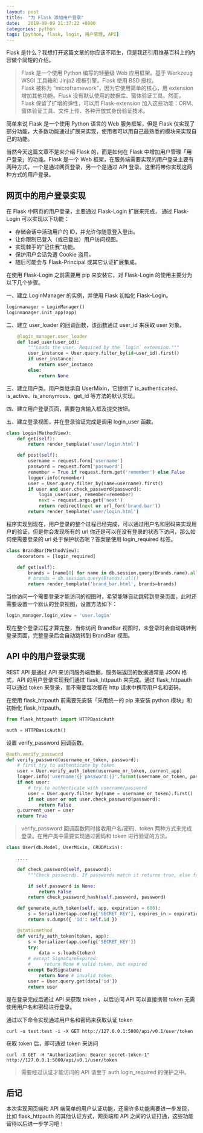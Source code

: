 ```yaml
---
layout: post
title:  "为 Flask 添加用户登录"
date:   2019-09-09 21:37:22 +0800
categories: python
tags: [python, flask, login, 用户管理, API]
---
```

Flask 是什么？我想打开这篇文章的你应该不陌生，但是我还引用维基百科上的内容做个简短的介绍。

> Flask 是一个使用 Python 编写的轻量级 Web 应用框架。基于 Werkzeug WSGI 工具箱和 Jinja2 模板引擎。Flask 使用 BSD 授权。<br>
> Flask 被称为 “microframework”，因为它使用简单的核心，用 extension 增加其他功能。Flask 没有默认使用的数据库、窗体验证工具。然而，Flask 保留了扩增的弹性，可以用 Flask-extension 加入这些功能：ORM、窗体验证工具、文件上传、各种开放式身份验证技术。

简单来说 Flask 是一个使用 Python 语言的 Web 服务框架，但是 Flask 仅实现了部分功能，大多数功能通过扩展来实现，使用者可以用自己最熟悉的模块来实现自己的功能。

当然今天这篇文章不是来介绍 Flask 的，而是如何在 Flask 中增加用户管理「用户登录」的功能。Flask 是一个 Web 框架，在服务端需要实现的用户登录主要有两种方式，一个是通过网页登录，另一个是通过 API 登录。这里将带你实现这两种方式的用户登录。

## 网页中的用户登录实现
在 Flask 中网页的用户登录，主要通过 Flask-Login 扩展来完成，
通过 Flask-Login 可以实现以下功能：
- 存储会话中活动用户的 ID，并允许你随意登入登出。
- 让你限制已登入（或已登出）用户访问视图。
- 实现棘手的“记住我”功能。
- 保护用户会话免遭 Cookie 盗用。
- 随后可能会与 Flask-Principal 或其它认证扩展集成。

在使用 Flask-Login 之前需要用 pip 来安装它，对 Flask-Login 的使用主要分为以下几个步骤。

一、建立 LoginManager 的实例，并使用 Flask 初始化 Flask-Login。
```python
loginmanager = LoginManager()
loginmanager.init_app(app)
```
二、建立 user_loader 的回调函数，该函数通过 user_id 来获取 user 对象。
```python
    @login_manager.user_loader
    def load_user(user_id):
        """Loads the user. Required by the `login` extension."""
        user_instance = User.query.filter_by(id=user_id).first()
        if user_instance:
            return user_instance
        else:
            return None
```
三、建立用户类。用户类继承自 UserMixin，它提供了 is_authenticated、is_active、is_anonymous、get_id 等方法的默认实现。

四、建立用户登录页面，需要包含输入框及提交按钮。

五、建立登录视图，并在登录验证完成是调用 login_user 函数。
```python
class Login(MethodView):
    def get(self):
        return render_template('user/login.html')

    def post(self):
        username = request.form['username']
        password = request.form['password']
        remember = True if request.form.get('remember') else False
        logger.info(remember)
        user = User.query.filter_by(name=username).first()
        if user and user.check_password(password):
            login_user(user, remember=remember)
            next = request.args.get('next')
            return redirect(next or url_for('brand.bar'))
        return render_template('user/login.html')
```

程序实现到现在，用户登录的整个过程已经完成，可以通过用户名和密码来实现用户的验证，但是你会发现所有的 url 你还是可以在没有登录的状态下访问，那么如何使需要登录的 url 处于保护状态呢？答案是使用 login_required 标签。
```python
class BrandBar(MethodView):
    decorators = [login_required]

    def get(self):
        brands = [name[0] for name in db.session.query(Brands.name).all()]
        # brands = db.session.query(Brands).all()
        return render_template('brand_bar.html', brands=brands)
```

当你访问一个需要登录才能访问的视图时，希望能够自动跳转到登录页面，此时还需要设置一个默认的登录视图，设置方法如下：
```python
login_manager.login_view = 'user.login'
```

现在整个登录过程才算完整，当你访问 BrandBar 视图时，未登录时会自动跳转到登录页面，完整登录后会自动跳转到 BrandBar 视图。


## API 中的用户登录实现
REST API 是通过 API 来访问服务端数据，服务端返回的数据通常是 JSON 格式，API 的用户登录实现我们通过 flask_httpauth 来完成。通过 flask_httpauth 可以通过 token 来登录，而不需要每次都在 http 请求中携带用户名和密码。

在使用 flask_httpauth 前需要先安装「采用统一的 pip 来安装 python 模块」和初始化 flask_httpauth。
```python
from flask_httpauth import HTTPBasicAuth

auth = HTTPBasicAuth()
```

设置 verify_password 回调函数。
```python
@auth.verify_password
def verify_password(username_or_token, password):
    # first try to authenticate by token
    user = User.verify_auth_token(username_or_token, current_app)
    logger.info('username:{} password:{}'.format(username_or_token, password))
    if not user:
        # try to authenticate with username/password
        user = User.query.filter_by(name = username_or_token).first()
        if not user or not user.check_password(password):
            return False
    g.current_user = user
    return True
```
> verify_password 回调函数同时接收用户名/密码、token 两种方式来完成登录。在用户类中需要实现通过密码和 token 进行验证的方法。

```python
class User(db.Model, UserMixin, CRUDMixin):

    ....

    def check_password(self, password):
        """Check passwords. If passwords match it returns true, else false."""

        if self.password is None:
            return False
        return check_password_hash(self.password, password)

    def generate_auth_token(self, app, expiration = 600):
        s = Serializer(app.config['SECRET_KEY'], expires_in = expiration)
        return s.dumps({ 'id': self.id })

    @staticmethod
    def verify_auth_token(token, app):
        s = Serializer(app.config['SECRET_KEY'])
        try:
            data = s.loads(token)
        # except SignatureExpired:
        #     return None # valid token, but expired
        except BadSignature:
            return None # invalid token
        user = User.query.get(data['id'])
        return user
```
是在登录完成后通过 API 来获取 token ，以后访问 API 可以直接携带 token 无需使用用户名和密码进行登录。

通过以下命令实现通过用户名和密码来获取认证 token
```
curl -u test:test -i -X GET http://127.0.0.1:5000/api/v0.1/user/token
```
获取 token 后，即可通过 token 来访问
```
curl -X GET -H "Authorization: Bearer secret-token-1" http://127.0.0.1:5000/api/v0.1/user/token
```
> 需要经过认证才能访问的 API 请至于 auth.login_required 的保护之中。
## 后记
本次实现网页端和 API 端简单的用户认证功能，还需许多功能需要进一步发现，比如 flask_httpauth 的其他认证方式，网页端和 API 之间的认证打通，这些功能留待以后进一步学习吧！
